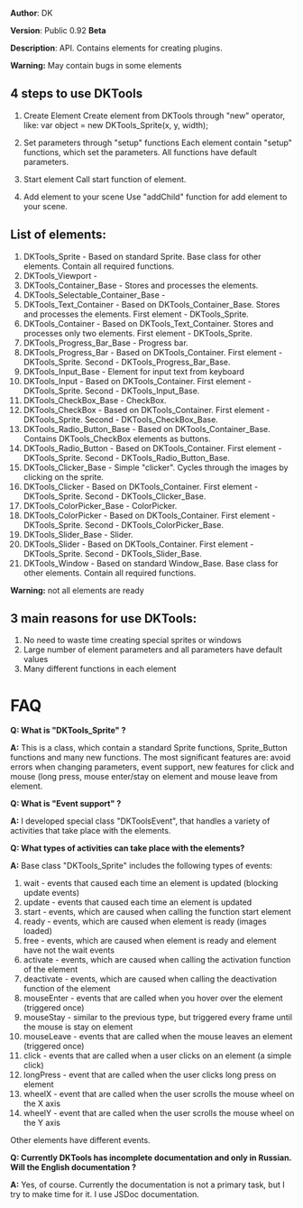 **Author**: DK

**Version**: Public 0.92 **Beta**
 
**Description**: API. Contains elements for creating plugins.
 
**Warning:** May contain bugs in some elements
 
## **4 steps to use DKTools**
1. Create Element
Create element from DKTools through "new" operator, like: var object = new DKTools_Sprite(x, y, width);
 
2. Set parameters through "setup" functions
Each element contain "setup" functions, which set the parameters. All functions have default parameters.
 
3. Start element
Call start function of element.
 
4. Add element to your scene
Use "addChild" function for add element to your scene.
 
## **List of elements:**
1. DKTools_Sprite - Based on standard Sprite. Base class for other elements. Contain all required functions.
2. DKTools_Viewport - 
3. DKTools_Container_Base - Stores and processes the elements.
4. DKTools_Selectable_Container_Base - 
5. DKTools_Text_Container - Based on DKTools_Container_Base. Stores and processes the elements. First element - DKTools_Sprite.
6. DKTools_Container - Based on DKTools_Text_Container. Stores and processes only two elements. First element - DKTools_Sprite.
7. DKTools_Progress_Bar_Base - Progress bar.
8. DKTools_Progress_Bar - Based on DKTools_Container. First element - DKTools_Sprite. Second - DKTools_Progress_Bar_Base.
9. DKTools_Input_Base - Element for input text from keyboard
10. DKTools_Input - Based on DKTools_Container. First element - DKTools_Sprite. Second - DKTools_Input_Base.
11. DKTools_CheckBox_Base - CheckBox.
12. DKTools_CheckBox - Based on DKTools_Container. First element - DKTools_Sprite. Second - DKTools_CheckBox_Base.
13. DKTools_Radio_Button_Base - Based on DKTools_Container_Base. Contains DKTools_CheckBox elements as buttons.
14. DKTools_Radio_Button - Based on DKTools_Container. First element - DKTools_Sprite. Second - DKTools_Radio_Button_Base.
15. DKTools_Clicker_Base - Simple "clicker". Сycles through the images by clicking on the sprite.
16. DKTools_Clicker - Based on DKTools_Container. First element - DKTools_Sprite. Second - DKTools_Clicker_Base.
17. DKTools_ColorPicker_Base - ColorPicker.
18. DKTools_ColorPicker - Based on DKTools_Container. First element - DKTools_Sprite. Second - DKTools_ColorPicker_Base.
19. DKTools_Slider_Base - Slider.
20. DKTools_Slider - Based on DKTools_Container. First element - DKTools_Sprite. Second - DKTools_Slider_Base.
21. DKTools_Window - Based on standard Window_Base. Base class for other elements. Contain all required functions.

**Warning:** not all elements are ready
 
## **3 main reasons for use DKTools:**
1. No need to waste time creating special sprites or windows
2. Large number of element parameters and all parameters have default values
3. Many different functions in each element
 
# **FAQ**
**Q: What is "DKTools_Sprite" ?**

**A:** This is a class, which contain a standard Sprite functions, Sprite_Button functions and many new functions. The most significant features are: avoid errors when changing parameters, event support, new features for click and mouse (long press, mouse enter/stay on element and mouse leave from element.
 
 
**Q: What is "Event support" ?**

**A:** I developed special class "DKToolsEvent", that handles a variety of activities that take place with the elements.
 
 
**Q: What types of activities can take place with the elements?**

**A:** Base class "DKTools_Sprite" includes the following types of events:

1. wait - events that caused each time an element is updated (blocking update events)
2. update - events  that caused each time an element is updated
3. start - events, which are caused when calling the function start element
4. ready - events, which are caused when element is ready (images loaded)
5. free - events, which are caused when element is ready and element have not the wait events
6. activate - events, which are caused when calling the activation function of the element
7. deactivate - events, which are caused when calling the deactivation function of the element
8. mouseEnter - events that are called when you hover over the element (triggered once)
9. mouseStay - similar to the previous type, but triggered every frame until the mouse is stay on element
10. mouseLeave - events that are called when the mouse leaves an element (triggered once)
11. click - events that are called when a user clicks on an element (a simple click)
12. longPress - event that are called when the user clicks long press on element
13. wheelX - event that are called when the user scrolls the mouse wheel on the X axis
14. wheelY - event that are called when the user scrolls the mouse wheel on the Y axis

Other elements have different events.


**Q: Сurrently DKTools has incomplete documentation and only in Russian. Will the English documentation ?**

**A:** Yes, of course. Currently the documentation is not a primary task, but I try to make time for it. I use JSDoc documentation.
